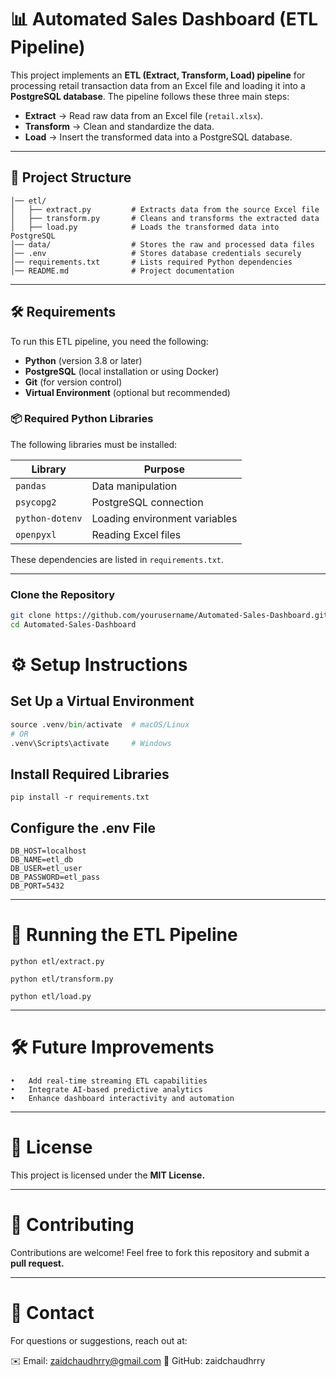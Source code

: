 # 📊 Automated Sales Dashboard (ETL Pipeline)

This project implements an **ETL (Extract, Transform, Load) pipeline** for processing retail transaction data from an Excel file and loading it into a **PostgreSQL database**. The pipeline follows these three main steps:

- **Extract** → Read raw data from an Excel file (`retail.xlsx`).
- **Transform** → Clean and standardize the data.
- **Load** → Insert the transformed data into a PostgreSQL database.

---

## 📂 Project Structure
```📁 Automated-Sales-Dashboard/
│── etl/
│   ├── extract.py         # Extracts data from the source Excel file
│   ├── transform.py       # Cleans and transforms the extracted data
│   ├── load.py            # Loads the transformed data into PostgreSQL
│── data/                  # Stores the raw and processed data files
│── .env                   # Stores database credentials securely
│── requirements.txt       # Lists required Python dependencies
│── README.md              # Project documentation
```

---

## 🛠️ Requirements

To run this ETL pipeline, you need the following:

- **Python** (version 3.8 or later)
- **PostgreSQL** (local installation or using Docker)
- **Git** (for version control)
- **Virtual Environment** (optional but recommended)

### 📦 Required Python Libraries

The following libraries must be installed:

| Library        | Purpose                                        |
|---------------|-----------------------------------------------|
| `pandas`      | Data manipulation                            |
| `psycopg2`    | PostgreSQL connection                        |
| `python-dotenv` | Loading environment variables              |
| `openpyxl`    | Reading Excel files                          |

These dependencies are listed in `requirements.txt`.

---


### Clone the Repository

```bash
git clone https://github.com/yourusername/Automated-Sales-Dashboard.git
cd Automated-Sales-Dashboard
```

# ⚙️ Setup Instructions

## Set Up a Virtual Environment
```python -m venv .venv
source .venv/bin/activate  # macOS/Linux
# OR
.venv\Scripts\activate     # Windows
```

## Install Required Libraries

```
pip install -r requirements.txt
```
## Configure the .env File

```
DB_HOST=localhost
DB_NAME=etl_db
DB_USER=etl_user
DB_PASSWORD=etl_pass
DB_PORT=5432
```
---
# 🚀 Running the ETL Pipeline

```
python etl/extract.py
```
```
python etl/transform.py
```
```
python etl/load.py
```
---
# 🛠️ Future Improvements
	•	Add real-time streaming ETL capabilities
	•	Integrate AI-based predictive analytics
	•	Enhance dashboard interactivity and automation
---

# 📜 License

This project is licensed under the **MIT License.**


---
# 🤝 Contributing

Contributions are welcome! Feel free to fork this repository and submit a **pull request.**



---
#  📩 Contact

For questions or suggestions, reach out at:

✉️ Email: zaidchaudhrry@gmail.com
🐙 GitHub: zaidchaudhrry
